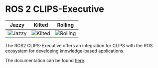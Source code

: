 # ROS 2 CLIPS-Executive

| Jazzy | Kilted | Rolling |
|-------|--------|---------|
| ![Jazzy](https://build.ros2.org/buildStatus/icon?job=Jbin_uN64__clips_executive__ubuntu_noble_amd64__binary) | ![Kilted](https://build.ros2.org/buildStatus/icon?job=Kbin_uN64__clips_executive__ubuntu_noble_amd64__binary) | ![Rolling](https://build.ros2.org/buildStatus/icon?job=Rbin_uN64__clips_executive__ubuntu_noble_amd64__binary) |

The ROS2 CLIPS-Executive offers an integration for CLIPS with the ROS ecosystem for developing knowledge-based applications.

The documentation can be found [here](https://carologistics.github.io/clips_executive/clips_executive/index.html).
